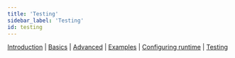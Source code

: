 ```yaml
---
title: 'Testing'
sidebar_label: 'Testing'
id: testing
---
```


[Introduction](/server-modules/integration/database-streaming-out/introduction)  | [Basics](/server-modules/integration/database-streaming-out/basics) | [Advanced](/server-modules/integration/database-streaming-out/advanced) | [Examples](/server-modules/integration/database-streaming-out/examples) | [Configuring runtime](/server-modules/integration/database-streaming-out/configuring-runtime) | [Testing](/server-modules/integration/database-streaming-out/testing)
